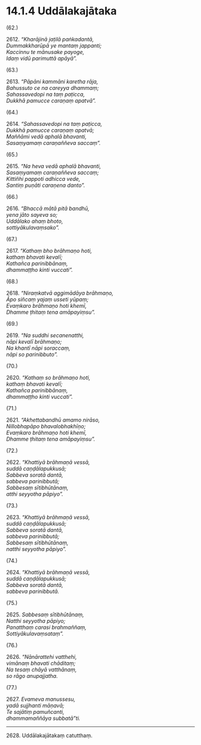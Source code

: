 # 14.1.4 Uddālakajātaka

(62.)

2612\. _“Kharājinā jaṭilā paṅkadantā,_  
_Dummakkharūpā ye mantaṃ jappanti;_  
_Kaccinnu te mānusake payoge,_  
_Idaṃ vidū parimuttā apāyā”._  

(63.)

2613\. _“Pāpāni kammāni karetha rāja,_  
_Bahussuto ce na careyya dhammaṃ;_  
_Sahassavedopi na taṃ paṭicca,_  
_Dukkhā pamucce caraṇaṃ apatvā”._  

(64.)

2614\. _“Sahassavedopi na taṃ paṭicca,_  
_Dukkhā pamucce caraṇaṃ apatvā;_  
_Maññāmi vedā aphalā bhavanti,_  
_Sasaṃyamaṃ caraṇaññeva saccaṃ”._  

(65.)

2615\. _“Na heva vedā aphalā bhavanti,_  
_Sasaṃyamaṃ caraṇaññeva saccaṃ;_  
_Kittiñhi pappoti adhicca vede,_  
_Santiṃ puṇāti caraṇena danto”._  

(66.)

2616\. _“Bhaccā mātā pitā bandhū,_  
_yena jāto sayeva so;_  
_Uddālako ahaṃ bhoto,_  
_sottiyākulavaṃsako”._  

(67.)

2617\. _“Kathaṃ bho brāhmaṇo hoti,_  
_kathaṃ bhavati kevalī;_  
_Kathañca parinibbānaṃ,_  
_dhammaṭṭho kinti vuccati”._  

(68.)

2618\. _“Niraṃkatvā aggimādāya brāhmaṇo,_  
_Āpo siñcaṃ yajaṃ usseti yūpaṃ;_  
_Evaṃkaro brāhmaṇo hoti khemī,_  
_Dhamme ṭhitaṃ tena amāpayiṃsu”._  

(69.)

2619\. _“Na suddhi secanenatthi,_  
_nāpi kevalī brāhmaṇo;_  
_Na khantī nāpi soraccaṃ,_  
_nāpi so parinibbuto”._  

(70.)

2620\. _“Kathaṃ so brāhmaṇo hoti,_  
_kathaṃ bhavati kevalī;_  
_Kathañca parinibbānaṃ,_  
_dhammaṭṭho kinti vuccati”._  

(71.)

2621\. _“Akhettabandhū amamo nirāso,_  
_Nillobhapāpo bhavalobhakhīṇo;_  
_Evaṃkaro brāhmaṇo hoti khemī,_  
_Dhamme ṭhitaṃ tena amāpayiṃsu”._  

(72.)

2622\. _“Khattiyā brāhmaṇā vessā,_  
_suddā caṇḍālapukkusā;_  
_Sabbeva soratā dantā,_  
_sabbeva parinibbutā;_  
_Sabbesaṃ sītibhūtānaṃ,_  
_atthi seyyotha pāpiyo”._  

(73.)

2623\. _“Khattiyā brāhmaṇā vessā,_  
_suddā caṇḍālapukkusā;_  
_Sabbeva soratā dantā,_  
_sabbeva parinibbutā;_  
_Sabbesaṃ sītibhūtānaṃ,_  
_natthi seyyotha pāpiyo”._  

(74.)

2624\. _“Khattiyā brāhmaṇā vessā,_  
_suddā caṇḍālapukkusā;_  
_Sabbeva soratā dantā,_  
_sabbeva parinibbutā._  

(75.)

2625\. _Sabbesaṃ sītibhūtānaṃ,_  
_Natthi seyyotha pāpiyo;_  
_Panatthaṃ carasi brahmaññaṃ,_  
_Sottiyākulavaṃsataṃ”._  

(76.)

2626\. _“Nānārattehi vatthehi,_  
_vimānaṃ bhavati chāditaṃ;_  
_Na tesaṃ chāyā vatthānaṃ,_  
_so rāgo anupajjatha._  

(77.)

2627\. _Evameva manussesu,_  
_yadā sujjhanti māṇavā;_  
_Te sajātiṃ pamuñcanti,_  
_dhammamaññāya subbatā”ti._  

---

2628\. Uddālakajātakaṃ catutthaṃ.
